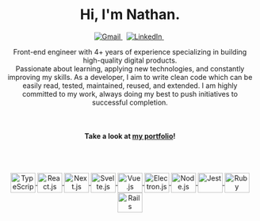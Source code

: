<p>
  <h1 align="center">Hi, I'm Nathan.</h1>
</p>

<p align="center">
  <a href="mailto:nathansilvasantos@gmail.com">
    <img src="https://img.shields.io/badge/Gmail-D14836?style=for-the-badge&logo=gmail&logoColor=white" alt="Gmail"/>
  </a>
  &nbsp;
  <a href="https://www.linkedin.com/in/nathan-s-santos-4b2637163/">
    <img src="https://img.shields.io/badge/LinkedIn-0077B5?style=for-the-badge&logo=linkedin&logoColor=white" alt="LinkedIn"/>
  </a>
  &nbsp;
</p>

<p align="center">Front-end engineer with 4+ years of experience specializing in building high-quality digital products.<br />Passionate about learning, applying new technologies, and constantly improving my skills. As a developer, I aim to write clean code which can be easily read, tested, maintained, reused, and extended. I am highly committed to my work, always doing my best to push initiatives to successful completion.</p>

<br />

<h4 align="center">
  Take a look at <a href="https://portfolio-nathanssantos.vercel.app/">my portfolio</a>!
</h4>

<br />
<br />

<p align="center">
  <a href="https://www.typescriptlang.org/">
    <img align="center" alt="TypeScript" height="40" width="50" src="https://cdn.jsdelivr.net/gh/devicons/devicon/icons/typescript/typescript-original.svg">
  </a>
  
  <a href="https://reactjs.org/">
    <img align="center" alt="React.js" height="40" width="50" src="https://cdn.jsdelivr.net/gh/devicons/devicon/icons/react/react-original-wordmark.svg">
  </a>

  <a href="https://nextjs.org/">
    <img align="center" alt="Next.js" height="40" width="50" src="https://cdn.jsdelivr.net/gh/devicons/devicon/icons/nextjs/nextjs-original.svg" />
  </a>

  <a href="https://svelte.dev/">
   <img align="center" alt="Svelte.js" height="40" width="50" src="https://cdn.jsdelivr.net/gh/devicons/devicon/icons/svelte/svelte-original.svg" />
  </a>

  <a href="https://vuejs.org/">
    <img align="center" alt="Vue.js" height="40" width="50" src="https://cdn.jsdelivr.net/gh/devicons/devicon/icons/vuejs/vuejs-original.svg" />
  </a>

  <a href="https://www.electronjs.org/">
    <img align="center" alt="Electron.js" height="40" width="50" src="https://cdn.jsdelivr.net/gh/devicons/devicon/icons/electron/electron-original.svg" />
  </a>

  <a href="https://nodejs.org/">
    <img align="center" alt="Node.js" height="40" width="50" src="https://cdn.jsdelivr.net/gh/devicons/devicon/icons/nodejs/nodejs-original-wordmark.svg" />
  </a>

  <a href="https://jestjs.io/">
   <img align="center" alt="Jest" height="40" width="50" src="https://cdn.jsdelivr.net/gh/devicons/devicon/icons/jest/jest-plain.svg" />
  </a>
  
  <a href="https://www.ruby-lang.org/">
   <img align="center" alt="Ruby" height="40" width="50" src="https://cdn.jsdelivr.net/gh/devicons/devicon/icons/ruby/ruby-original.svg" />
  </a>
  
  <a href="https://rubyonrails.org/">
   <img align="center" alt="Rails" height="40" width="50" src="https://cdn.jsdelivr.net/gh/devicons/devicon/icons/rails/rails-plain.svg" />
  </a> 
</p>
